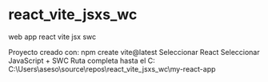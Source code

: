 # react_vite_jsxs_wc
web app react vite jsx swc

Proyecto creado con: npm create vite@latest
Seleccionar React
Seleccionar JavaScript + SWC
Ruta completa hasta el C: C:\Users\aseso\source\repos\react_vite_jsxs_wc\my-react-app
